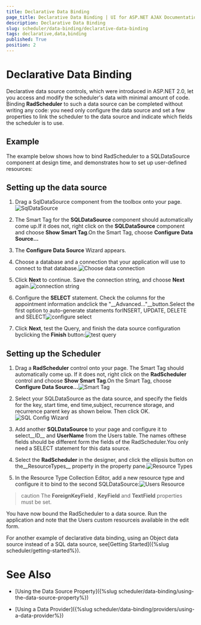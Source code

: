 ```yaml
---
title: Declarative Data Binding
page_title: Declarative Data Binding | UI for ASP.NET AJAX Documentation
description: Declarative Data Binding
slug: scheduler/data-binding/declarative-data-binding
tags: declarative,data,binding
published: True
position: 2
---
```


# Declarative Data Binding



Declarative data source controls, which were introduced in ASP.NET 2.0, let you access and modify the scheduler's data with minimal amount of code. Binding __RadScheduler__ to such a data source can be completed without writing any code: you need only configure the data source and set a few properties to link the scheduler to the data source and indicate which fields the scheduler is to use.

## Example

The example below shows how to bind RadScheduler to a SQLDataSource component at design time, and demonstrates how to set up user-defined resources:

## Setting up the data source

1. Drag a SqlDataSource component from the toolbox onto your page.![SqlDataSource](images/scheduler_sqldatasource.png)

1. The Smart Tag for the __SQLDataSource__ component should automatically come up.If it does not, right click on the __SQLDataSource__ component and choose __Show Smart Tag__.On the Smart Tag, choose __Configure Data Source...__

1. The __Configure Data Source__ Wizard appears.

1. Choose a database and a connection that your application will use to connect to that database.![Choose data connection](images/scheduler_choosedataconnection.png)

1. Click __Next__ to continue. Save the connection string, and choose __Next__ again.![connection string](images/scheduler_connectionstring.png)

1. Configure the __SELECT__ statement. Check the columns for the appointment information andclick the "__Advanced..."__button.Select the first option to auto-generate statements forINSERT, UPDATE, DELETE and SELECT![configure select](images/scheduler_configureselect.png)

1. Click __Next__, test the Query, and finish the data source configuration byclicking the __Finish__ button:![test query](images/scheduler_testquery.png)

## Setting up the Scheduler

1. Drag a __RadScheduler__ control onto your page. The Smart Tag should automatically come up. If it does not, right click on the __RadScheduler__ control and choose __Show Smart Tag__.On the Smart Tag, choose __Configure Data Source...__![Smart Tag](images/scheduler_smarttag.png)

1. Select your SQLDataSource as the data source, and specify the fields for the key, start time, end time,subject, recurrence storage, and recurrence parent key as shown below. Then click OK.![SQL Config Wizard](images/scheduler_sqlconfigwizard.png)

1. Add another __SQLDataSource__ to your page and configure it to select__ID__ and __UserName__ from the Users table. The names ofthese fields should be different form the fields of the RadScheduler.You only need a SELECT statement for this data source.

1. Select the __RadScheduler__ in the designer, and click the ellipsis button on the__ResourceTypes__ property in the property pane.![Resource Types](images/scheduler-resourcetypes.png)

1. In the Resource Type Collection Editor, add a new resource type and configure it to bind to the second SQLDataSource:![Users Resource](images/scheduler_usersresource.png)

>caution The __ForeignKeyField__ , __KeyField__ and __TextField__ properties must be set.
>


You have now bound the RadScheduler to a data source. Run the application and note that the Users custom resourceis available in the edit form.

For another example of declarative data binding, using an Object data source instead of a SQL data source, see[Getting Started]({%slug scheduler/getting-started%}).

# See Also

 * [Using the Data Source Property]({%slug scheduler/data-binding/using-the-data-source-property%})

 * [Using a Data Provider]({%slug scheduler/data-binding/providers/using-a-data-provider%})
